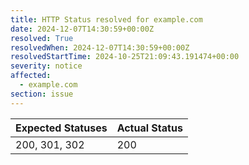 ```yaml
---
title: HTTP Status resolved for example.com
date: 2024-12-07T14:30:59+00:00Z
resolved: True
resolvedWhen: 2024-12-07T14:30:59+00:00Z
resolvedStartTime: 2024-10-25T21:09:43.191474+00:00
severity: notice
affected:
  - example.com
section: issue
---
```


| Expected Statuses | Actual Status  |
|-------------------|----------------|
| 200, 301, 302 | 200 |
